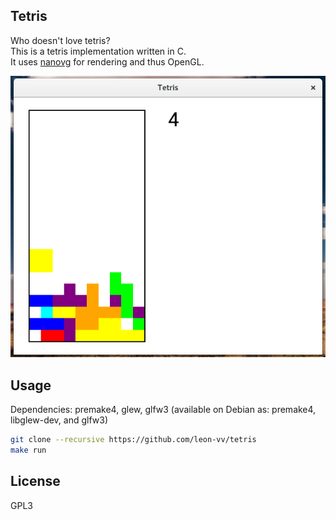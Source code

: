 ## Tetris

Who doesn't love tetris? <br />
This is a tetris implementation written in C. <br />
It uses [nanovg](https://github.com/memononen/nanovg) for rendering and thus OpenGL. <br />


![Image of the game window](https://raw.githubusercontent.com/leon-vv/tetris/master/tetris.png)

## Usage

Dependencies: premake4, glew, glfw3
(available on Debian as: premake4, libglew-dev, and glfw3)

```Bash
git clone --recursive https://github.com/leon-vv/tetris
make run
```

## License

GPL3

